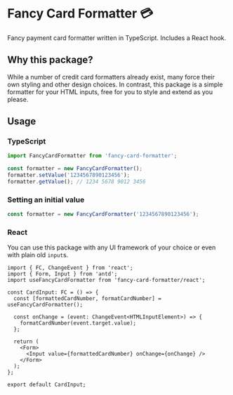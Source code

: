 # Fancy Card Formatter 💳

Fancy payment card formatter written in TypeScript. Includes a React hook.

## Why this package?

While a number of credit card formatters already exist, many force their own styling and other design choices. In contrast, this package is a simple formatter for your HTML inputs, free for you to style and extend as you please.

## Usage

### TypeScript

```ts
import FancyCardFormatter from 'fancy-card-formatter';

const formatter = new FancyCardFormatter();
formatter.setValue('1234567890123456');
formatter.getValue(); // 1234 5678 9012 3456
```

### Setting an initial value

```ts
const formatter = new FancyCardFormatter('1234567890123456');
```

### React

You can use this package with any UI framework of your choice or even with plain old `input`s.

```tsx
import { FC, ChangeEvent } from 'react';
import { Form, Input } from 'antd';
import useFancyCardFormatter from 'fancy-card-formatter/react';

const CardInput: FC = () => {
  const [formattedCardNumber, formatCardNumber] = useFancyCardFormatter();

  const onChange = (event: ChangeEvent<HTMLInputElement>) => {
    formatCardNumber(event.target.value);
  };

  return (
    <Form>
      <Input value={formattedCardNumber} onChange={onChange} />
    </Form>
  );
};

export default CardInput;
```
